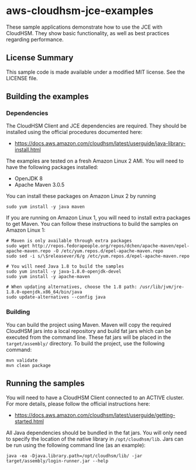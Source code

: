 # aws-cloudhsm-jce-examples

These sample applications demonstrate how to use the JCE with CloudHSM. They show basic functionality,
as well as best practices regarding performance.

## License Summary

This sample code is made available under a modified MIT license. See the LICENSE file.

## Building the examples

### Dependencies

The CloudHSM Client and JCE dependencies are required. They should be installed using the official
procedures documented here:

* https://docs.aws.amazon.com/cloudhsm/latest/userguide/java-library-install.html

The examples are tested on a fresh Amazon Linux 2 AMI. You will need to have the following packages 
installed:

* OpenJDK 8
* Apache Maven 3.0.5

You can install these packages on Amazon Linux 2 by running

```
sudo yum install -y java maven
```

If you are running on Amazon Linux 1, you will need to install extra packages to get Maven.
You can follow these instructions to build the samples on Amazon Linux 1:

```
# Maven is only available through extra packages
sudo wget http://repos.fedorapeople.org/repos/dchen/apache-maven/epel-apache-maven.repo -O /etc/yum.repos.d/epel-apache-maven.repo
sudo sed -i s/\$releasever/6/g /etc/yum.repos.d/epel-apache-maven.repo

# You will need Java 1.8 to build the samples
sudo yum install -y java-1.8.0-openjdk-devel
sudo yum install -y apache-maven

# When updating alternatives, choose the 1.8 path: /usr/lib/jvm/jre-1.8.0-openjdk.x86_64/bin/java
sudo update-alternatives --config java
```


### Building

You can build the project using Maven. Maven will copy the required CloudHSM jars into a local repository
and build fat jars which can be executed from the command line. These fat jars will be placed in the
`target/assembly/` directory. To build the project, use the following command:

```
mvn validate
mvn clean package
```

## Running the samples

You will need to have a CloudHSM Client connected to an ACTIVE cluster. For more details, please follow
the official instructions here:

* https://docs.aws.amazon.com/cloudhsm/latest/userguide/getting-started.html

All Java dependencies should be bundled in the fat jars. You will only need to specify the location of the
native library in `/opt/cloudhsm/lib`. Jars can be run using the following command line (as an example): 

```
java -ea -Djava.library.path=/opt/cloudhsm/lib/ -jar target/assembly/login-runner.jar --help
```
